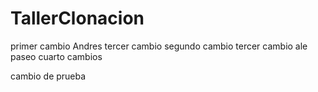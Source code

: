 # TallerClonacion
primer cambio
Andres
tercer cambio
segundo cambio
tercer cambio ale paseo
cuarto cambios

cambio de prueba